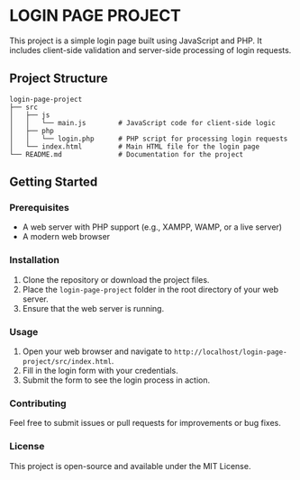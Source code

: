 # LOGIN PAGE PROJECT

This project is a simple login page built using JavaScript and PHP. It includes client-side validation and server-side processing of login requests.

## Project Structure

```
login-page-project
├── src
│   ├── js
│   │   └── main.js        # JavaScript code for client-side logic
│   ├── php
│   │   └── login.php      # PHP script for processing login requests
│   └── index.html         # Main HTML file for the login page
└── README.md              # Documentation for the project
```

## Getting Started

### Prerequisites

- A web server with PHP support (e.g., XAMPP, WAMP, or a live server)
- A modern web browser

### Installation

1. Clone the repository or download the project files.
2. Place the `login-page-project` folder in the root directory of your web server.
3. Ensure that the web server is running.

### Usage

1. Open your web browser and navigate to `http://localhost/login-page-project/src/index.html`.
2. Fill in the login form with your credentials.
3. Submit the form to see the login process in action.

### Contributing

Feel free to submit issues or pull requests for improvements or bug fixes. 

### License

This project is open-source and available under the MIT License.